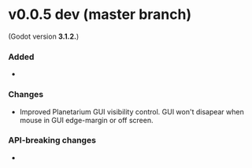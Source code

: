 # v0.0.5 dev (master branch)
(Godot version **3.1.2.**)

### Added
* 
### Changes
* Improved Planetarium GUI visibility control. GUI won't disapear when mouse in GUI edge-margin or off screen.

### API-breaking changes
* 
